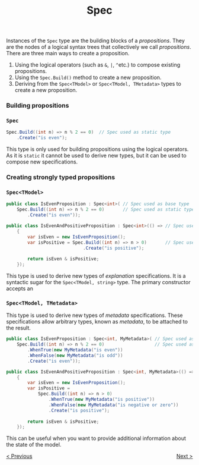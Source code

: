 ﻿---
title: Spec
category: building
---
Instances of the `Spec` type are the building blocks of a _propositions_.
They are the nodes of a logical syntax trees that collectively we call _propositions_.
There are three main ways to create a proposition.

1. Using the logical operators (such as `&`, `|`,  `^`etc.) to compose existing propositions.
2. Using the `Spec.Build()` method to create a new proposition.
3. Deriving from the `Spec<TModel>` or `Spec<TModel, TMetadata>` types to create a new proposition.

### Building propositions

### `Spec` 

```csharp
Spec.Build((int n) => n % 2 == 0)  // Spec used as static type
    .Create("is even");
````

This type is only used for building propositions using the logical operators.
As it is `static` it cannot be used to derive new types, but it can be used to compose new specifications.

### Creating strongly typed propositions

### `Spec<TModel>`

```csharp
public class IsEvenProposition : Spec<int>( // Spec used as base type
    Spec.Build((int n) => n % 2 == 0)       // Spec used as static type
        .Create("is even"));

public class IsEvenAndPositiveProposition : Spec<int>(() => // Spec used as base type
    {
        var isEven = new IsEvenProposition();
        var isPositive = Spec.Build((int n) => n > 0)       // Spec used as static type
                             .Create("is positive");
        
        return isEven & isPositive;    
    });
```

This type is used to derive new types of _explanation_ specifications.
It is a syntactic sugar for the `Spec<TModel, string>` type.
The primary constructor accepts an

### `Spec<TModel, TMetadata>`

This type is used to derive new types of _metadata_ specifications.
These specifications allow arbitrary types, known as _metadata_, to be attached to the result.

```csharp 
public class IsEvenProposition : Spec<int, MyMetadata>( // Spec used as base type
    Spec.Build((int n) => n % 2 == 0)                   // Spec used as static type
        .WhenTrue(new MyMetadata("is even"))
        .WhenFalse(new MyMetadata("is odd"))
        .Create("is even"));

public class IsEvenAndPositiveProposition : Spec<int, MyMetadata>(() => // Spec used as base type
    {
        var isEven = new IsEvenProposition();
        var isPositive = 
            Spec.Build((int n) => n > 0)                                // Spec used as static type
                .WhenTrue(new MyMetadata("is positive"))
                .WhenFalse(new MyMetadata("is negative or zero"))
                .Create("is positive");
        
        return isEven & isPositive;    
    });
```

This can be useful when you want to provide additional information about the state of the model.

<div style="display: flex; justify-content: space-between;">
    <a href="./index.html">&lt; Previous</a>
    <a href="./Build.html">Next &gt;</a>
</div>